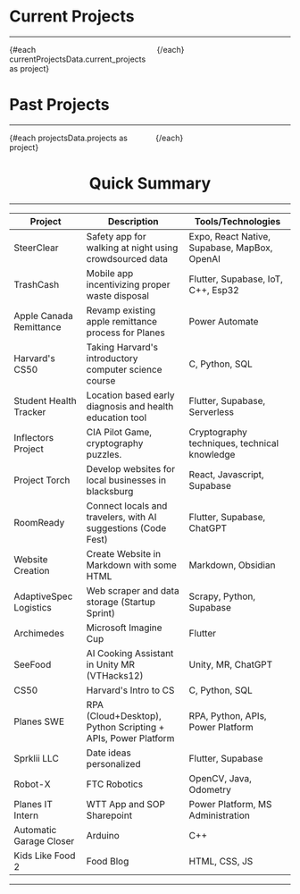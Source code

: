 
# Current Projects
---

<script>
import currentProjectsData from "$lib/../jsons/current_projects.json";
import CurrentCard from "$lib/components/CurrentCard.svelte";
import projectsData from "$lib/../jsons/projects.json";
import ProjectCard from "$lib/components/ProjectCard.svelte";
</script>

<div class="current-grid" style="display: grid; grid-template-columns: repeat(2, 1fr); gap: 20px; max-width: 800px; margin: 0 auto;">
  {#each currentProjectsData.current_projects as project}
	<CurrentCard
	  title={project.title}
	  description={project.description}
	/>
  {/each}
</div>

###

# Past Projects
---


<!--
<style>
	.masonry-grid {
		display: grid;
		grid-template-columns: repeat(auto-fill, minmax(250px, 1fr));
		gap: 12px;
		padding: 12px;
		grid-auto-flow: dense;
		grid-auto-rows: min-content;
	}

	@media (min-width: 768px) {
		.masonry-grid {
			grid-template-columns: repeat(3, 1fr);
		}
	}

	@media (min-width: 1200px) {
		.masonry-grid {
			grid-template-columns: repeat(4, 1fr);
		}
	}
</style>
-->

<div class="masonry-grid" style="display: grid; grid-template-columns: repeat(2, 1fr); gap: 20px;">
	{#each projectsData.projects as project}
		<ProjectCard
			image={project.image}
			title={project.title} 
			description={project.description}
			shortDescription={project.shortDescription}
			techStack={project.techStack}
			link={project.link}
			size={project.size}
			skills={project.skills}
			additionalImages={project.additionalImages}
			links={project.links}
			date={project.date}
		/>
	{/each}
</div>



<center>

###

# Quick Summary

---

| Project                     | Description                                                  | Tools/Technologies                              |
|-----------------------------|--------------------------------------------------------------|-------------------------------------------------|
SteerClear                   | Safety app for walking at night using crowdsourced data      | Expo, React Native, Supabase, MapBox, OpenAI    |
| TrashCash                    | Mobile app incentivizing proper waste disposal                | Flutter, Supabase, IoT, C++, Esp32              |
| Apple Canada Remittance      | Revamp existing apple remittance process for Planes          | Power Automate                                   |
| Harvard's CS50              | Taking Harvard's introductory computer science course        | C, Python, SQL                                  |
| Student Health Tracker       | Location based early diagnosis and health education tool     | Flutter, Supabase, Serverless                   |
| Inflectors Project           | CIA Pilot Game, cryptography puzzles.                        | Cryptography techniques, technical knowledge    |
| Project Torch                | Develop websites for local businesses in blacksburg          | React, Javascript, Supabase                     |
| RoomReady                    | Connect locals and travelers, with AI suggestions (Code Fest)| Flutter, Supabase, ChatGPT                      |
| Website Creation             | Create Website in Markdown with some HTML                    | Markdown, Obsidian                              |
| AdaptiveSpec Logistics       | Web scraper and data storage (Startup Sprint)                | Scrapy, Python, Supabase                        |
| Archimedes                   | Microsoft Imagine Cup                                        | Flutter                                         |
| SeeFood                      | AI Cooking Assistant in Unity MR (VTHacks12)                 | Unity, MR, ChatGPT                              |
| CS50                         | Harvard's Intro to CS                                        | C, Python, SQL                                  |
| Planes SWE                   | RPA (Cloud+Desktop), Python Scripting + APIs, Power Platform | RPA, Python, APIs, Power Platform               |
| Sprklii LLC                  | Date ideas personalized                                      | Flutter, Supabase                               |
| Robot-X                      | FTC Robotics                                                 | OpenCV, Java, Odometry                          |
| Planes IT Intern             | WTT App and SOP Sharepoint                                   | Power Platform, MS Administration               |
| Automatic Garage Closer      | Arduino                                                      | C++                                             |
| Kids Like Food 2             | Food Blog                                                    | HTML, CSS, JS                                   |
</center>


---